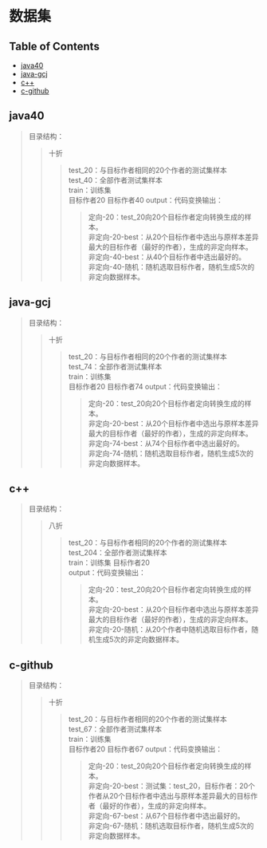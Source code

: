 # 数据集
## Table of Contents

- [java40](#Java40)
- [java-gcj](#java-gcj)
- [c++](#c++)
- [c-github](#c-github)
## java40
>  目录结构：  
>> 十折
>>>  test_20：与目标作者相同的20个作者的测试集样本  
>>>  test_40：全部作者测试集样本  
>>>  train：训练集  
>>>  目标作者20
>>>  目标作者40 
>>>  output：代码变换输出： 
>>>> 定向-20：test_20向20个目标作者定向转换生成的样本。  
>>>> 非定向-20-best：从20个目标作者中选出与原样本差异最大的目标作者（最好的作者），生成的非定向样本。  
>>>> 非定向-40-best：从40个目标作者中选出最好的。  
>>>> 非定向-40-随机：随机选取目标作者，随机生成5次的非定向数据样本。  

## java-gcj
>  目录结构：  
>> 十折
>>>  test_20：与目标作者相同的20个作者的测试集样本  
>>>  test_74：全部作者测试集样本  
>>>  train：训练集  
>>>  目标作者20
>>>  目标作者74 
>>>  output：代码变换输出： 
>>>> 定向-20：test_20向20个目标作者定向转换生成的样本。  
>>>> 非定向-20-best：从20个目标作者中选出与原样本差异最大的目标作者（最好的作者），生成的非定向样本。  
>>>> 非定向-74-best：从74个目标作者中选出最好的。  
>>>> 非定向-74-随机：随机选取目标作者，随机生成5次的非定向数据样本。  

## c++
>  目录结构：  
>> 八折
>>>  test_20：与目标作者相同的20个作者的测试集样本  
>>>  test_204：全部作者测试集样本  
>>>  train：训练集 
>>>  目标作者20   
>>>  output：代码变换输出：
>>>> 定向-20：test_20向20个目标作者定向转换生成的样本。  
>>>> 非定向-20-best：从20个目标作者中选出与原样本差异最大的目标作者（最好的作者），生成的非定向样本。   
>>>> 非定向-20-随机：从20个作者中随机选取目标作者，随机生成5次的非定向数据样本。  

## c-github
>  目录结构：  
>> 十折
>>>  test_20：与目标作者相同的20个作者的测试集样本  
>>>  test_67：全部作者测试集样本  
>>>  train：训练集  
>>>  目标作者20
>>>  目标作者67 
>>>  output：代码变换输出： 
>>>> 定向-20：test_20向20个目标作者定向转换生成的样本。  
>>>> 非定向-20-best：测试集：test_20，目标作者：20个作者从20个目标作者中选出与原样本差异最大的目标作者（最好的作者），生成的非定向样本。  
>>>> 非定向-67-best：从67个目标作者中选出最好的。  
>>>> 非定向-67-随机：随机选取目标作者，随机生成5次的非定向数据样本。 
